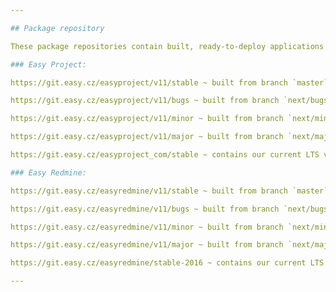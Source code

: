```yaml
---

## Package repository

These package repositories contain built, ready-to-deploy applications (including compiled assets). It's actually rsync-ed from multiple development repositories into one and distributed to our clients from there.

### Easy Project:

https://git.easy.cz/easyproject/v11/stable ~ built from branch `master` **once a week**

https://git.easy.cz/easyproject/v11/bugs ~ built from branch `next/bugs` **once a day**

https://git.easy.cz/easyproject/v11/minor ~ built from branch `next/minor` **once a day**

https://git.easy.cz/easyproject/v11/major ~ built from branch `next/major` **once a day**

https://git.easy.cz/easyproject_com/stable ~ contains our current LTS version, only bugfixes outside of normal release cycle go there

### Easy Redmine:

https://git.easy.cz/easyredmine/v11/stable ~ built from branch `master` **once a week**

https://git.easy.cz/easyredmine/v11/bugs ~ built from branch `next/bugs` **once a day**

https://git.easy.cz/easyredmine/v11/minor ~ built from branch `next/minor` **once a day**

https://git.easy.cz/easyredmine/v11/major ~ built from branch `next/major` **once a day**

https://git.easy.cz/easyredmine/stable-2016 ~ contains our current LTS version, only bugfixes outside of normal release cycle go there

---
```

